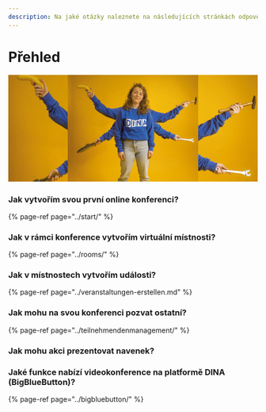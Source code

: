 ```yaml
---
description: Na jaké otázky naleznete na následujících stránkách odpovědi?
---
```


# Přehled

![](../../.gitbook/assets/gitbook_multitool_750x320.jpg)

### Jak vytvořím svou první online konferenci?

{% page-ref page="../start/" %}

### Jak v rámci konference vytvořím virtuální místnosti?

{% page-ref page="../rooms/" %}

### Jak v místnostech vytvořím události?

{% page-ref page="../veranstaltungen-erstellen.md" %}

### Jak mohu na svou konferenci pozvat ostatní?

{% page-ref page="../teilnehmendenmanagement/" %}

### Jak mohu akci prezentovat navenek?

### Jaké funkce nabízí videokonference na platformě DINA \(BigBlueButton\)?

{% page-ref page="../bigbluebutton/" %}



